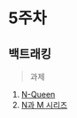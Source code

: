 # 5주차

## 백트래킹
> 과제
1. [N-Queen](https://www.acmicpc.net/problem/9663 "N-Queen")
2. [N과 M 시리즈](https://www.acmicpc.net/workbook/view/2341 "N과 M 시리즈")
